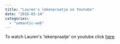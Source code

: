 ```yaml
---
title: "Lauren's lekenpraatje on Youtube"
date: "2016-03-14"
categories: 
  - "semantic-web"
---
```


To watch Lauren's 'lekenpraatje' on youtube click [here](https://youtu.be/Cs5Q5E4Ai1w).
